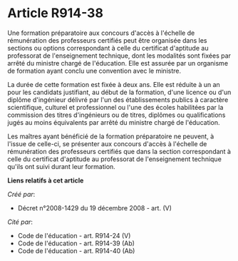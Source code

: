 # Article R914-38

Une formation préparatoire aux concours d'accès à l'échelle de rémunération des  professeurs certifiés peut être organisée
dans les sections ou options  correspondant à celle du certificat d'aptitude au professorat de l'enseignement  technique,
dont les modalités sont fixées par arrêté du ministre chargé de  l'éducation. Elle est assurée par un organisme de formation
ayant conclu une  convention avec le ministre.

La durée de cette formation est  fixée à deux ans. Elle est réduite à un an pour les candidats justifiant, au  début de la
formation, d'une licence ou d'un diplôme d'ingénieur délivré par  l'un des établissements publics à caractère scientifique,
culturel et  professionnel ou l'une des écoles habilitées par la commission des titres  d'ingénieurs ou de titres, diplômes
ou qualifications jugés au moins équivalents  par arrêté du ministre chargé de l'éducation.

Les maîtres  ayant bénéficié de la formation préparatoire ne peuvent, à l'issue de celle-ci,  se présenter aux concours
d'accès à l'échelle de rémunération des professeurs  certifiés que dans la section correspondant à celle du certificat
d'aptitude au  professorat de l'enseignement technique qu'ils ont suivi durant leur  formation.

**Liens relatifs à cet article**

_Créé par_:

  - Décret n°2008-1429 du 19 décembre 2008 - art. (V)

_Cité par_:

  - Code de l'éducation - art. R914-24 (V)
  - Code de l'éducation - art. R914-39 (Ab)
  - Code de l'éducation - art. R914-40 (Ab)
